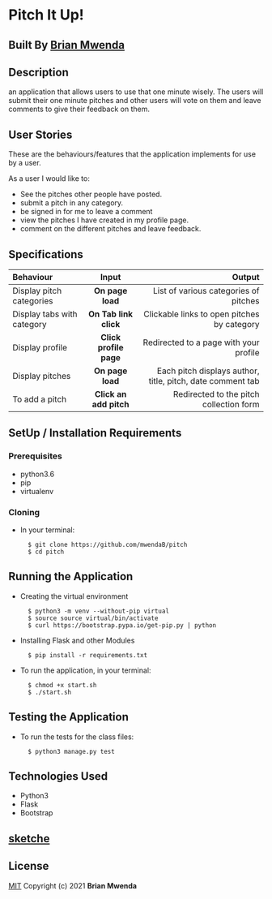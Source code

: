 # Pitch It Up!

## Built By [Brian Mwenda](https://github.com/mwendaB)

## Description
an application that allows users to use that one minute wisely. The users will submit their one minute pitches and other users will vote on them and leave comments to give their feedback on them.


## User Stories
These are the behaviours/features that the application implements for use by a user.

As a user I would like to:
* See the pitches other people have posted.
* submit a pitch in any category.
* be signed in for me to leave a comment
* view the pitches I have created in my profile page.
* comment on the different pitches and leave feedback.

## Specifications
| Behaviour | Input | Output |
| :---------------- | :---------------: | ------------------: |
| Display pitch categories | **On page load** | List of various categories of pitches |
| Display tabs with  category | **On Tab link click** | Clickable links to open pitches by category |
| Display profile | **Click profile page** | Redirected to a page with your profile |
| Display pitches | **On page load** | Each pitch displays author, title, pitch, date comment tab |
| To add a pitch  | **Click an add pitch** | Redirected to the pitch collection form|


## SetUp / Installation Requirements
### Prerequisites
* python3.6
* pip
* virtualenv

### Cloning
* In your terminal:

        $ git clone https://github.com/mwendaB/pitch
        $ cd pitch

## Running the Application
* Creating the virtual environment

        $ python3 -m venv --without-pip virtual
        $ source source virtual/bin/activate
        $ curl https://bootstrap.pypa.io/get-pip.py | python

* Installing Flask and other Modules

        $ pip install -r requirements.txt

* To run the application, in your terminal:

        $ chmod +x start.sh
        $ ./start.sh

## Testing the Application
* To run the tests for the class files:

        $ python3 manage.py test

## Technologies Used
* Python3
* Flask
* Bootstrap
## [sketche](https://www.figma.com/file/PmU0tyOTW6RVrqRcI8gSfQ/pitch-app?node-id=2%3A9)

## License
[MIT](license)
Copyright (c) 2021 **Brian Mwenda**